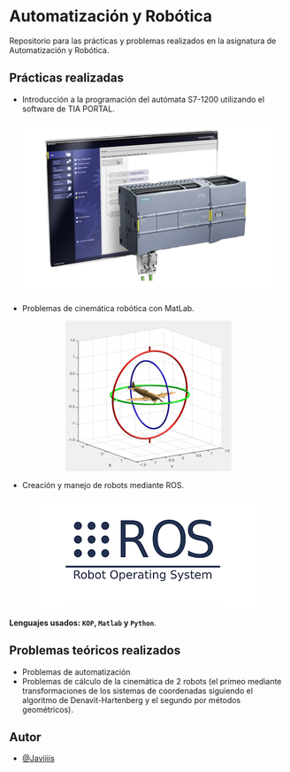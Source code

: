 # Automatización y Robótica

Repositorio para las prácticas y problemas realizados en la asignatura de Automatización y Robótica.

## Prácticas realizadas

- Introducción a la programación del autómata S7-1200 utilizando el software de TIA PORTAL.

<p align="center">
    <img src="./assets/s7.png">
</p>

- Problemas de cinemática robótica con MatLab.

<p align="center">
    <img src="./assets/rtool.png">
</p>

- Creación y manejo de robots mediante ROS.

<p align="center">
    <img src="./assets/ros.png">
</p>

**Lenguajes usados: `KOP`, `Matlab` y `Python`**.

## Problemas teóricos realizados

- Problemas de automatización
- Problemas de cálculo de la cinemática de 2 robots (el primeo mediante transformaciones de los sistemas de coordenadas
siguiendo el algoritmo de Denavit-Hartenberg y el segundo por métodos geométricos).

## Autor

- [@Javiiiis](https://www.github.com/Javiiiis)

